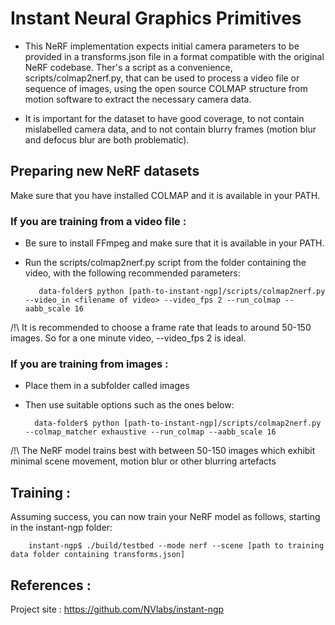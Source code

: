 # Instant Neural Graphics Primitives

- This NeRF implementation expects initial camera parameters to be provided in a transforms.json file in a format compatible with the original NeRF codebase. 
Ther's a script as a convenience, scripts/colmap2nerf.py, that can be used to process a video file or sequence of images,
using the open source COLMAP structure from motion software to extract the necessary camera data. 

- It is important for the dataset to have good coverage, to not contain mislabelled camera data, and to not contain 
blurry frames (motion blur and defocus blur are both problematic).

## Preparing new NeRF datasets

Make sure that you have installed COLMAP and it is available in your PATH. 

### If you are training from a video file : 

- Be sure to install FFmpeg and make sure that it is available in your PATH.
- Run the scripts/colmap2nerf.py script from the folder containing the video, with the following recommended parameters:

         data-folder$ python [path-to-instant-ngp]/scripts/colmap2nerf.py --video_in <filename of video> --video_fps 2 --run_colmap --aabb_scale 16
         
 /!\ It is recommended to choose a frame rate that leads to around 50-150 images. So for a one minute video, --video_fps 2 is ideal.
 
 
### If you are training from images : 

- Place them in a subfolder called images 
- Then use suitable options such as the ones below:

        data-folder$ python [path-to-instant-ngp]/scripts/colmap2nerf.py --colmap_matcher exhaustive --run_colmap --aabb_scale 16

/!\ The NeRF model trains best with between 50-150 images which exhibit minimal scene movement, motion blur or other blurring artefacts      

## Training : 

Assuming success, you can now train your NeRF model as follows, starting in the instant-ngp folder:

        instant-ngp$ ./build/testbed --mode nerf --scene [path to training data folder containing transforms.json]
## References : 

Project site : https://github.com/NVlabs/instant-ngp
